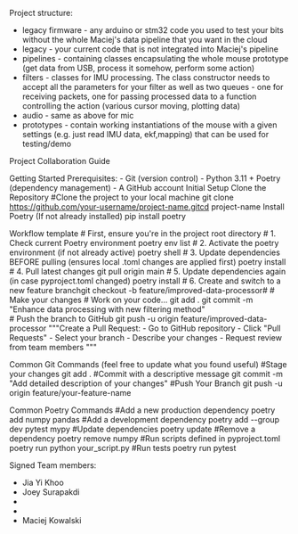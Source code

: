 Project structure:
- legacy firmware - any arduino or stm32 code you used to test your bits without the whole Maciej's data pipeline that you want in the cloud
- legacy - your current code that is not integrated into Maciej's pipeline
- pipelines - containing classes encapsulating the whole mouse prototype (get data from USB, process it somehow, perform some action)
- filters - classes for IMU processing. The class constructor needs to accept all the parameters for your filter as well as two queues - one for receiving packets, one for passing processed data to a function controlling the action (various cursor moving, plotting data)
- audio - same as above for mic
- prototypes - contain working instantiations of the mouse with a given settings (e.g. just read IMU data, ekf,mapping) that can be used for testing/demo

Project Collaboration Guide

Getting Started
    Prerequisites:
    - Git (version control)
    - Python 3.11 + Poetry (dependency management)
    - A GitHub account
    Initial Setup
        Clone the Repository
            #Clone the project to your local machine
            git clone https://github.com/your-username/project-name.gitcd project-name
        Install Poetry (If not already installed)
            pip install poetry

Workflow template
    # First, ensure you're in the project root directory
    # 1. Check current Poetry environment
    poetry env list
    # 2. Activate the poetry environment (if not already active)
    poetry shell
    # 3. Update dependencies BEFORE pulling (ensures local .toml changes are applied first)
    poetry install
    # 4. Pull latest changes
    git pull origin main
    # 5. Update dependencies again (in case pyproject.toml changed)
    poetry install
    # 6. Create and switch to a new feature 
    branchgit checkout -b feature/improved-data-processor#
    # Make your changes 
    # Work on your code... 
    git add . 
    git commit -m "Enhance data processing with new filtering method"  
    # Push the branch to GitHub 
    git push -u origin feature/improved-data-processor
    """Create a Pull Request:
        - Go to GitHub repository
        - Click "Pull Requests"
        - Select your branch
        - Describe your changes
        - Request review from team members
    """

Common Git Commands (feel free to update what you found useful)
    #Stage your changes
    git add .
    #Commit with a descriptive message
    git commit -m "Add detailed description of your changes"
    #Push Your Branch
    git push -u origin feature/your-feature-name

Common Poetry Commands
    #Add a new production dependency
    poetry add numpy pandas
    #Add a development dependency
    poetry add --group dev pytest mypy
    #Update dependencies
    poetry update
    #Remove a dependency
    poetry remove numpy
    #Run scripts defined in pyproject.toml
    poetry run python your_script.py
    #Run tests
    poetry run pytest


Signed Team members:
- Jia Yi Khoo
- Joey Surapakdi
-
-
- Maciej Kowalski
